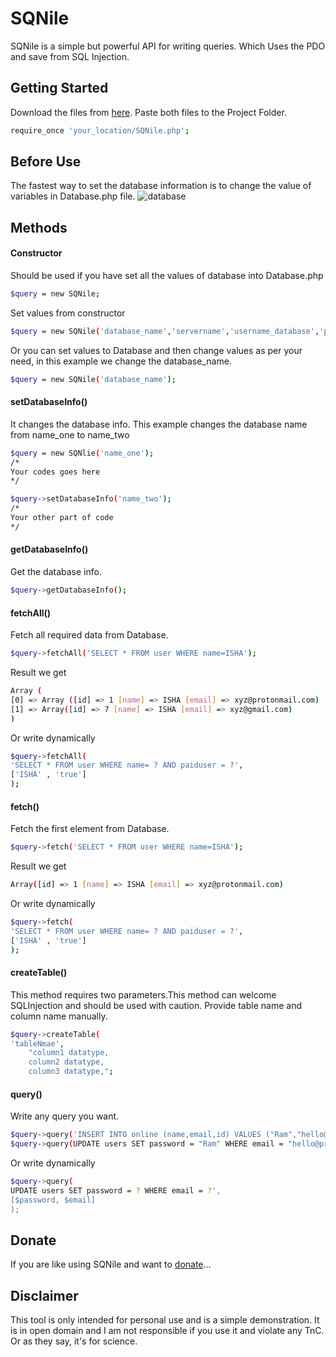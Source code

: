 # SQNile
SQNile is a simple but powerful API for writing queries. Which Uses the PDO and save from SQL Injection.

## Getting Started
Download the files from [here](https://lucif680.github.io/SQNile/sqnile.rar). Paste both files to the Project Folder.
```sh
require_once 'your_location/SQNile.php';
```
## Before Use
The fastest way to set the database information is to change the value of variables in Database.php file.
![database](https://lucif680.github.io/SQNile/database.png)
## Methods
#### Constructor
Should be used if you have set all the values of database into Database.php
```sh
$query = new SQNile;
```
Set values from constructor
```sh
$query = new SQNile('database_name','servername','username_database','password_database');
```
Or you can set values to Database and then change values as per your need, in this example we change the database_name.
```sh
$query = new SQNile('database_name');
```
#### setDatabaseInfo()
It changes the database info. This example changes the database name from name_one to name_two
```sh
$query = new SQNlie('name_one');
/*
Your codes goes here
*/

$query->setDatabaseInfo('name_two');
/*
Your other part of code
*/
```

#### getDatabaseInfo()
Get the database info.
```sh
$query->getDatabaseInfo();
```

#### fetchAll()
Fetch all required data from Database.
```sh
$query->fetchAll('SELECT * FROM user WHERE name=ISHA');
```
Result we get
```sh
Array ( 
[0] => Array ([id] => 1 [name] => ISHA [email] => xyz@protonmail.com)
[1] => Array([id] => 7 [name] => ISHA [email] => xyz@gmail.com)
)
```
Or write dynamically
```sh
$query->fetchAll(
'SELECT * FROM user WHERE name= ? AND paiduser = ?',
['ISHA' , 'true']
);
```

#### fetch()
Fetch the first element from Database.
```sh
$query->fetch('SELECT * FROM user WHERE name=ISHA');
```
Result we get
```sh
Array([id] => 1 [name] => ISHA [email] => xyz@protonmail.com)
```
Or write dynamically
```sh
$query->fetch(
'SELECT * FROM user WHERE name= ? AND paiduser = ?',
['ISHA' , 'true']
);
```
#### createTable()
This method requires two parameters.This method can welcome SQLInjection and should be used with caution.
Provide table name and column name manually.
```sh
$query->createTable(
'tableNmae', 
    "column1 datatype,
    column2 datatype,
    column3 datatype,";
```
#### query()
Write any query you want.
```sh
$query->query('INSERT INTO online (name,email,id) VALUES ("Ram","hello@protonmail.com","1")');
$query->query(UPDATE users SET password = "Ram" WHERE email = "hello@protonmail.com"');
```
Or write dynamically
```sh
$query->query(
UPDATE users SET password = ? WHERE email = ?',
[$password, $email]
);
```
## Donate
If you are like using SQNile and want to [donate](https://www.itarimusic.com/mission.php#pricing)...

## Disclaimer
This tool is only intended for personal use and is a simple demonstration. It is in open domain and I am not responsible if you use it and violate any TnC. Or as they say, it's for science.
